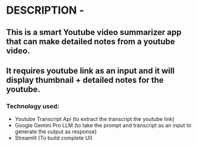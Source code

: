 # DESCRIPTION -
## This is a smart Youtube video summarizer app that can make detailed notes from a youtube video.
## It requires youtube link as an input and it will display thumbnail + detailed notes for the youtube.

### Technology used:
 - Youtube Transcript Api (to extract the transcript the youtube link)
 - Google Gemini Pro LLM (to take the prompt and transcript as an input to generate the output as response)
- Streamlit (To build complete UI)

